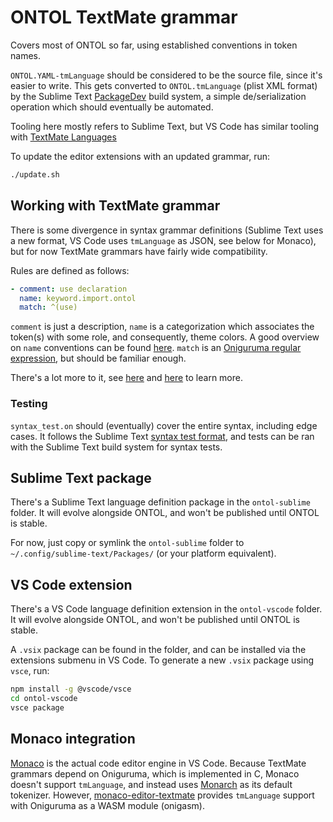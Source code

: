 # ONTOL TextMate grammar

Covers most of ONTOL so far, using established conventions in token names.

`ONTOL.YAML-tmLanguage` should be considered to be the source file, since it's easier to write. This gets converted to `ONTOL.tmLanguage` (plist XML format) by the Sublime Text [PackageDev](https://packagecontrol.io/packages/PackageDev) build system, a simple de/serialization operation which should eventually be automated. 

Tooling here mostly refers to Sublime Text, but VS Code has similar tooling with [TextMate Languages](https://marketplace.visualstudio.com/items?itemName=pedro-w.tmlanguage)

To update the editor extensions with an updated grammar, run:

```bash
./update.sh
```


## Working with TextMate grammar

There is some divergence in syntax grammar definitions (Sublime Text uses a new format, VS Code uses `tmLanguage` as JSON, see below for Monaco), but for now TextMate grammars have fairly wide compatibility.

Rules are defined as follows:

```yaml
- comment: use declaration
  name: keyword.import.ontol
  match: ^(use)
```

`comment` is just a description, `name` is a categorization which associates the token(s) with some role, and consequently, theme colors. A good overview on `name` conventions can be found [here](https://www.sublimetext.com/docs/scope_naming.html). `match` is an [Oniguruma regular expression](https://raw.githubusercontent.com/kkos/oniguruma/v6.9.1/doc/RE), but should be familiar enough. 

There's a lot more to it, see [here](https://docs.sublimetext.io/reference/syntaxdefs_legacy.html) and [here](https://sublime-text-unofficial-documentation.readthedocs.io/en/sublime-text-2/extensibility/syntaxdefs.html) to learn more.

### Testing

`syntax_test.on` should (eventually) cover the entire syntax, including edge cases. It follows the Sublime Text [syntax test format](https://www.sublimetext.com/docs/syntax.html#testing), and tests can be ran with the Sublime Text build system for syntax tests.


## Sublime Text package

There's a Sublime Text language definition package in the `ontol-sublime` folder. It will evolve alongside ONTOL, and won't be published until ONTOL is stable. 

For now, just copy or symlink the `ontol-sublime` folder to `~/.config/sublime-text/Packages/` (or your platform equivalent).


## VS Code extension

There's a VS Code language definition extension in the `ontol-vscode` folder. It will evolve alongside ONTOL, and won't be published until ONTOL is stable. 

A `.vsix` package can be found in the folder, and can be installed via the extensions submenu in VS Code. To generate a new `.vsix` package using `vsce`, run:

```bash
npm install -g @vscode/vsce
cd ontol-vscode
vsce package
```


## Monaco integration

[Monaco](https://microsoft.github.io/monaco-editor/) is the actual code editor engine in VS Code. Because TextMate grammars depend on Oniguruma, which is implemented in C, Monaco doesn't support `tmLanguage`, and instead uses [Monarch](https://microsoft.github.io/monaco-editor/monarch.html) as its default tokenizer. However, [monaco-editor-textmate](https://www.npmjs.com/package/monaco-editor-textmate) provides `tmLanguage` support with Oniguruma as a WASM module (onigasm).
